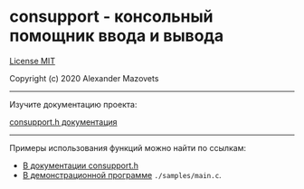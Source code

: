 # consupport - консольный помощник ввода и вывода #

[License
MIT](https://github.com/asmazovec/consupport/blob/master/LICENSE)

Copyright (c) 2020 Alexander Mazovets

---

Изучите документацию проекта:

[consupport.h документация](https://github.com/asmazovec/consupport/blob/master/consupport.md)

---

Примеры использования функций можно найти по ссылкам:

- [В документации
consupport.h](https://github.com/asmazovec/consupport/blob/master/consupport.md)
- [В демонстрационной программе]() `./samples/main.c`.
